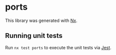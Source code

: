 # ports

This library was generated with [Nx](https://nx.dev).

## Running unit tests

Run `nx test ports` to execute the unit tests via [Jest](https://jestjs.io).
